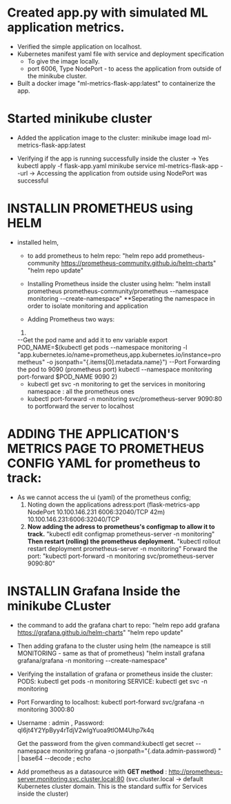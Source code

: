 # Created app.py with simulated ML application metrics.

- Verified the simple application on localhost.
- Kubernetes manifest yaml file with service and deployment specification 
    - To give the image locally.
    - port 6006, Type NodePort - to acess the application from outside of the minikube cluster.
- Built a docker image "ml-metrics-flask-app:latest" to containerize the app.



# Started minikube cluster

- Added the application image to the cluster:
    minikube image load ml-metrics-flask-app:latest

- Verifying if the app is running successfully inside the cluster -> Yes
    kubectl apply -f flask-app.yaml
    minikube service ml-metrics-flask-app --url
    -> Accessing the application from outside using NodePort was successful

# INSTALLIN PROMETHEUS using HELM

- installed helm,
    - to add prometheus to helm repo:
     "helm repo add prometheus-community https://prometheus-community.github.io/helm-charts"
     "helm repo update"

    - Installing Prometheus inside the cluster using helm:
        "helm install prometheus prometheus-community/prometheus --namespace monitoring --create-namespace"
        **Seperating the namespace in order to isolate monitoring and application

    - Adding Prometheus two ways:
    1)
    --Get the pod name and add it to env variable 
        export POD_NAME=$(kubectl get pods --namespace monitoring -l "app.kubernetes.io/name=prometheus,app.kubernetes.io/instance=prometheus" -o jsonpath="{.items[0].metadata.name}")
    --Port Forwarding the pod to 9090 (prometheus port)
        kubectl --namespace monitoring port-forward $POD_NAME 9090
    2) 
    - kubectl get svc -n monitoring 
     to get the services in monitoring namespace : all the prometheus ones
    - kubectl port-forward -n monitoring svc/prometheus-server 9090:80
     to portforward the server to localhost

# ADDING THE APPLICATION'S METRICS PAGE TO PROMETHEUS CONFIG YAML for prometheus to track:

- As we cannot access the ui (yaml) of the prometheus config;
    1) Noting down the applications adress:port (flask-metrics-app   NodePort    10.100.146.231   <none>        6006:32040/TCP   42m)
        10.100.146.231:6006:32040/TCP
    2)  **Now adding the adress to prometheus's configmap to allow it to track.**
        "kubectl edit configmap prometheus-server -n monitoring"
        **Then restart (rolling) the prometheus deployment.**
        "kubectl rollout restart deployment prometheus-server -n monitoring"
        Forward the port:
        "kubectl port-forward -n monitoring svc/prometheus-server 9090:80"



# INSTALLIN Grafana Inside the minikube CLuster

- the command to add the grafana chart to repo:
    "helm repo add grafana https://grafana.github.io/helm-charts"
    "helm repo update"

- Then adding grafana to the cluster using helm (the nameapce is still MONITORING - same as that of prometheus)
    "helm install grafana grafana/grafana -n monitoring --create-namespace"

- Verifying the installation of grafana or prometheus inside the cluster:
    PODS: kubectl get pods -n monitoring
    SERVICE: kubectl get svc -n monitoring

- Port Forwarding to localhost:
    kubectl port-forward svc/grafana -n monitoring 3000:80

-   Username : admin  , Password: qI6jt4Y2YpByy4rTdjV2wIgYuoa9tlOM4Uhp7k4q

    Get the password from the given command:kubectl get secret --namespace monitoring grafana -o jsonpath="{.data.admin-password}  " | base64 --decode ; echo

- Add prometheus as a datasource with **GET method** :
    http://prometheus-server.monitoring.svc.cluster.local:80
    (svc.cluster.local → default Kubernetes cluster domain. This is the standard suffix for Services inside the cluster)

